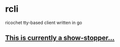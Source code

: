 # rcli
ricochet tty-based client written in go

## [This is currently a show-stopper...](https://github.com/Yawning/ricochet/blob/master/ricochet.go#L309)

